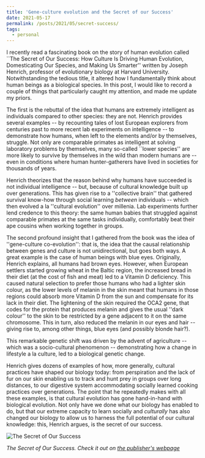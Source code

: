 ```yaml
---
title: 'Gene-culture evolution and the Secret of our Success'
date: 2021-05-17
permalink: /posts/2021/05/secret-success/
tags:
  - personal
---
```


I recently read a fascinating book on the story of human evolution called ``The Secret of Our Success: How Culture Is Driving Human Evolution, Domesticating Our Species, and Making Us Smarter'' written by Joseph Henrich, professor of evolutionary biology at Harvard University. Notwithstanding the tedious title, it altered how I fundamentally think about human beings as a biological species. In this post, I would like to record a couple of things that particularly caught my attention, and made me update my priors.

The first is the rebuttal of the idea that humans are extremely intelligent as individuals compared to other species: they are not. Henrich provides several examples -- by recounting tales of lost European explorers from centuries past to more recent lab experiments on intelligence -- to demonstrate how humans, when left to the elements and/or by themselves, struggle. Not only are comparable primates as intelligent at solving laboratory problems by themselves, many so-called ``lower species'' are more likely to survive by themselves in the wild than modern humans are -- even in conditions where human hunter-gatherers have lived in societies for thousands of years.

Henrich theorizes that the reason behind why humans have succeeded is not individual intelligence -- but, because of cultural knowledge built up over generations. This has given rise to a ''collective brain'' that gathered survival know-how through social learning *between* individuals -- which then evolved a la ''cultural evolution'' over millenia. Lab experiments further lend credence to this theory: the same human babies that struggled against comparable primates at the same tasks individually, comfortably beat their ape cousins when working together in groups.

The second profound insight that I gathered from the book was the idea of ''gene-culture co-evolution'': that is, the idea that the causal relationship between genes and culture is not unidirectional, but goes both ways. A great example is the case of human beings with blue eyes. Originally, Henrich explains, all humans had brown eyes. However, when European settlers started growing wheat in the Baltic region, the increased bread in their diet (at the cost of fish and meat) led to a Vitamin D deficiency. This caused natural selection to prefer those humans who had a lighter skin colour, as the lower levels of melanin in the skin meant that humans in those regions could absorb more Vitamin D from the sun and compensate for its lack in their diet. The lightening of the skin required the OCA2 gene, that codes for the protein that produces melanin and gives the usual ''dark colour'' to the skin to be restricted by a gene adjacent to it on the same chromosome. This in turn, also reduced the melanin in our eyes and hair -- giving rise to, among other things, blue eyes (and possibly blonde hair?).

This remarkable genetic shift was driven by the advent of agriculture -- which was a socio-cultural phenomenon -- demonstrating how a change in lifestyle a la culture, led to a biological genetic change.

Henrich gives dozens of examples of how, more generally, cultural practices have shaped our biology today: from perspiration and the lack of fur on our skin enabling us to track and hunt prey in groups over long distances, to our digestive system accommodating socially learned cooking practices over generations. The point that he repeatedly makes with all these examples, is that cultural evolution has gone hand-in-hand with biological evolution. Not only have we done what our biology has enabled to do, but that our extreme capacity to learn socially and *culturally* has also changed our biology to allow us to harness the full potential of our cultural knowledge: this, Henrich argues, is the secret of our success.


![The Secret of Our Success](https://www.subhayan.com/files/images/secret-success.jpg)

*The Secret of Our Success. Check it out on [the publisher's webpage](https://press.princeton.edu/books/paperback/9780691178431/the-secret-of-our-success)*
